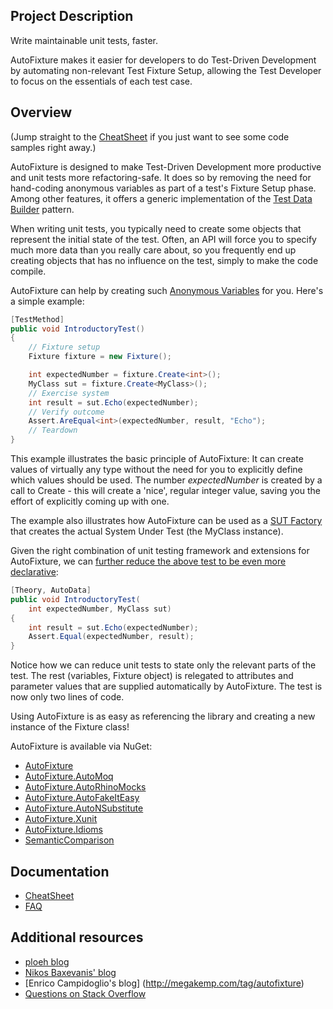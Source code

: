 ## Project Description ##

Write maintainable unit tests, faster.

AutoFixture makes it easier for developers to do Test-Driven Development by automating non-relevant Test Fixture Setup, allowing the Test Developer to focus on the essentials of each test case.

## Overview ##

(Jump straight to the [CheatSheet](https://github.com/AutoFixture/AutoFixture/wiki/Cheat-Sheet) if you just want to see some code samples right away.)

AutoFixture is designed to make Test-Driven Development more productive and unit tests more refactoring-safe. It does so by removing the need for hand-coding anonymous variables as part of a test's Fixture Setup phase. Among other features, it offers a generic implementation of the [Test Data Builder](http://www.natpryce.com/articles/000714.html) pattern.

When writing unit tests, you typically need to create some objects that represent the initial state of the test. Often, an API will force you to specify much more data than you really care about, so you frequently end up creating objects that has no influence on the test, simply to make the code compile.

AutoFixture can help by creating such [Anonymous Variables](http://blogs.msdn.com/ploeh/archive/2008/11/17/anonymous-variables.aspx) for you. Here's a simple example:

```csharp
[TestMethod]
public void IntroductoryTest()
{
    // Fixture setup
    Fixture fixture = new Fixture();

    int expectedNumber = fixture.Create<int>();
    MyClass sut = fixture.Create<MyClass>();
    // Exercise system
    int result = sut.Echo(expectedNumber);
    // Verify outcome
    Assert.AreEqual<int>(expectedNumber, result, "Echo");
    // Teardown
}
```

This example illustrates the basic principle of AutoFixture: It can create values of virtually any type without the need for you to explicitly define which values should be used. The number *expectedNumber* is created by a call to Create<T> - this will create a 'nice', regular integer value, saving you the effort of explicitly coming up with one.

The example also illustrates how AutoFixture can be used as a [SUT Factory](http://blog.ploeh.dk/2009/02/13/SUTFactory.aspx) that creates the actual System Under Test (the MyClass instance).

Given the right combination of unit testing framework and extensions for AutoFixture, we can [further reduce the above test to be even more declarative](http://blog.ploeh.dk/2010/10/08/AutoDataTheoriesWithAutoFixture.aspx):

```csharp
[Theory, AutoData]
public void IntroductoryTest(
    int expectedNumber, MyClass sut)
{
    int result = sut.Echo(expectedNumber);
    Assert.Equal(expectedNumber, result);
}
```

Notice how we can reduce unit tests to state only the relevant parts of the test. The rest (variables, Fixture object) is relegated to attributes and parameter values that are supplied automatically by AutoFixture. The test is now only two lines of code.

Using AutoFixture is as easy as referencing the library and creating a new instance of the Fixture class!

AutoFixture is available via NuGet:

* [AutoFixture](http://nuget.org/packages/AutoFixture)
* [AutoFixture.AutoMoq](http://nuget.org/packages/AutoFixture.AutoMoq)
* [AutoFixture.AutoRhinoMocks](http://nuget.org/packages/AutoFixture.AutoRhinoMocks)
* [AutoFixture.AutoFakeItEasy](http://nuget.org/packages/AutoFixture.AutoFakeItEasy)
* [AutoFixture.AutoNSubstitute](http://nuget.org/packages/AutoFixture.AutoNSubstitute)
* [AutoFixture.Xunit](http://nuget.org/packages/AutoFixture.Xunit)
* [AutoFixture.Idioms](http://nuget.org/packages/AutoFixture.Idioms)
* [SemanticComparison](http://nuget.org/packages/SemanticComparison)

## Documentation ##

* [CheatSheet](https://github.com/AutoFixture/AutoFixture/wiki/Cheat-Sheet)
* [FAQ](https://github.com/AutoFixture/AutoFixture/wiki/FAQ)

## Additional resources ##

* [ploeh blog](http://blog.ploeh.dk/tags.html#AutoFixture-ref)
* [Nikos Baxevanis' blog](http://nikosbaxevanis.com/categories/AutoFixture)
* [Enrico Campidoglio's blog] (http://megakemp.com/tag/autofixture)
* [Questions on Stack Overflow](http://stackoverflow.com/questions/tagged/autofixture)
